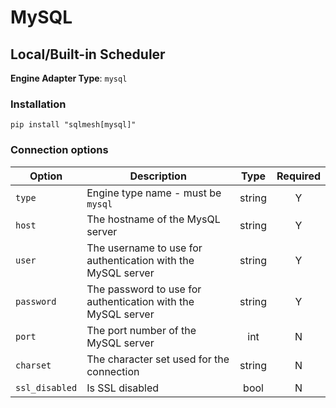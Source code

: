 # MySQL

## Local/Built-in Scheduler
**Engine Adapter Type**: `mysql`

### Installation
```
pip install "sqlmesh[mysql]"
```

### Connection options

| Option         | Description                                                  | Type   | Required |
|----------------|--------------------------------------------------------------|:------:|:--------:|
| `type`         | Engine type name - must be `mysql`                           | string | Y        |
| `host`         | The hostname of the MysQL server                             | string | Y        |
| `user`         | The username to use for authentication with the MySQL server | string | Y        |
| `password`     | The password to use for authentication with the MySQL server | string | Y        |
| `port`         | The port number of the MySQL server                          | int    | N        |
| `charset`      | The character set used for the connection                    | string | N        |
| `ssl_disabled` | Is SSL disabled                                              | bool   | N        |

